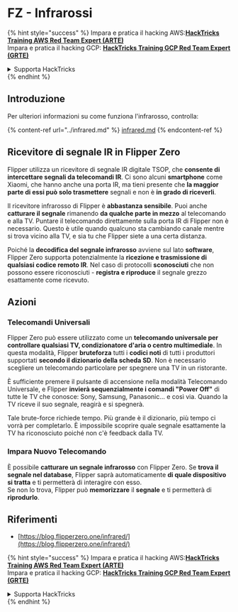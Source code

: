 # FZ - Infrarossi

{% hint style="success" %}
Impara e pratica il hacking AWS:<img src="/.gitbook/assets/arte.png" alt="" data-size="line">[**HackTricks Training AWS Red Team Expert (ARTE)**](https://training.hacktricks.xyz/courses/arte)<img src="/.gitbook/assets/arte.png" alt="" data-size="line">\
Impara e pratica il hacking GCP: <img src="/.gitbook/assets/grte.png" alt="" data-size="line">[**HackTricks Training GCP Red Team Expert (GRTE)**<img src="/.gitbook/assets/grte.png" alt="" data-size="line">](https://training.hacktricks.xyz/courses/grte)

<details>

<summary>Supporta HackTricks</summary>

* Controlla i [**piani di abbonamento**](https://github.com/sponsors/carlospolop)!
* **Unisciti al** 💬 [**gruppo Discord**](https://discord.gg/hRep4RUj7f) o al [**gruppo telegram**](https://t.me/peass) o **seguici** su **Twitter** 🐦 [**@hacktricks\_live**](https://twitter.com/hacktricks\_live)**.**
* **Condividi trucchi di hacking inviando PR ai** [**HackTricks**](https://github.com/carlospolop/hacktricks) e [**HackTricks Cloud**](https://github.com/carlospolop/hacktricks-cloud) repos di github.

</details>
{% endhint %}

## Introduzione <a href="#ir-signal-receiver-in-flipper-zero" id="ir-signal-receiver-in-flipper-zero"></a>

Per ulteriori informazioni su come funziona l'infrarosso, controlla:

{% content-ref url="../infrared.md" %}
[infrared.md](../infrared.md)
{% endcontent-ref %}

## Ricevitore di segnale IR in Flipper Zero <a href="#ir-signal-receiver-in-flipper-zero" id="ir-signal-receiver-in-flipper-zero"></a>

Flipper utilizza un ricevitore di segnale IR digitale TSOP, che **consente di intercettare segnali da telecomandi IR**. Ci sono alcuni **smartphone** come Xiaomi, che hanno anche una porta IR, ma tieni presente che **la maggior parte di essi può solo trasmettere** segnali e non è **in grado di riceverli**.

Il ricevitore infrarosso di Flipper è **abbastanza sensibile**. Puoi anche **catturare il segnale** rimanendo **da qualche parte in mezzo** al telecomando e alla TV. Puntare il telecomando direttamente sulla porta IR di Flipper non è necessario. Questo è utile quando qualcuno sta cambiando canale mentre si trova vicino alla TV, e sia tu che Flipper siete a una certa distanza.

Poiché la **decodifica del segnale infrarosso** avviene sul lato **software**, Flipper Zero supporta potenzialmente la **ricezione e trasmissione di qualsiasi codice remoto IR**. Nel caso di protocolli **sconosciuti** che non possono essere riconosciuti - **registra e riproduce** il segnale grezzo esattamente come ricevuto.

## Azioni

### Telecomandi Universali

Flipper Zero può essere utilizzato come un **telecomando universale per controllare qualsiasi TV, condizionatore d'aria o centro multimediale**. In questa modalità, Flipper **bruteforza** tutti i **codici noti** di tutti i produttori supportati **secondo il dizionario della scheda SD**. Non è necessario scegliere un telecomando particolare per spegnere una TV in un ristorante.

È sufficiente premere il pulsante di accensione nella modalità Telecomando Universale, e Flipper **invierà sequenzialmente i comandi "Power Off"** di tutte le TV che conosce: Sony, Samsung, Panasonic... e così via. Quando la TV riceve il suo segnale, reagirà e si spegnerà.

Tale brute-force richiede tempo. Più grande è il dizionario, più tempo ci vorrà per completarlo. È impossibile scoprire quale segnale esattamente la TV ha riconosciuto poiché non c'è feedback dalla TV.

### Impara Nuovo Telecomando

È possibile **catturare un segnale infrarosso** con Flipper Zero. Se **trova il segnale nel database**, Flipper saprà automaticamente **di quale dispositivo si tratta** e ti permetterà di interagire con esso.\
Se non lo trova, Flipper può **memorizzare** il **segnale** e ti permetterà di **riprodurlo**.

## Riferimenti

* [https://blog.flipperzero.one/infrared/](https://blog.flipperzero.one/infrared/)

{% hint style="success" %}
Impara e pratica il hacking AWS:<img src="/.gitbook/assets/arte.png" alt="" data-size="line">[**HackTricks Training AWS Red Team Expert (ARTE)**](https://training.hacktricks.xyz/courses/arte)<img src="/.gitbook/assets/arte.png" alt="" data-size="line">\
Impara e pratica il hacking GCP: <img src="/.gitbook/assets/grte.png" alt="" data-size="line">[**HackTricks Training GCP Red Team Expert (GRTE)**<img src="/.gitbook/assets/grte.png" alt="" data-size="line">](https://training.hacktricks.xyz/courses/grte)

<details>

<summary>Supporta HackTricks</summary>

* Controlla i [**piani di abbonamento**](https://github.com/sponsors/carlospolop)!
* **Unisciti al** 💬 [**gruppo Discord**](https://discord.gg/hRep4RUj7f) o al [**gruppo telegram**](https://t.me/peass) o **seguici** su **Twitter** 🐦 [**@hacktricks\_live**](https://twitter.com/hacktricks\_live)**.**
* **Condividi trucchi di hacking inviando PR ai** [**HackTricks**](https://github.com/carlospolop/hacktricks) e [**HackTricks Cloud**](https://github.com/carlospolop/hacktricks-cloud) repos di github.

</details>
{% endhint %}
